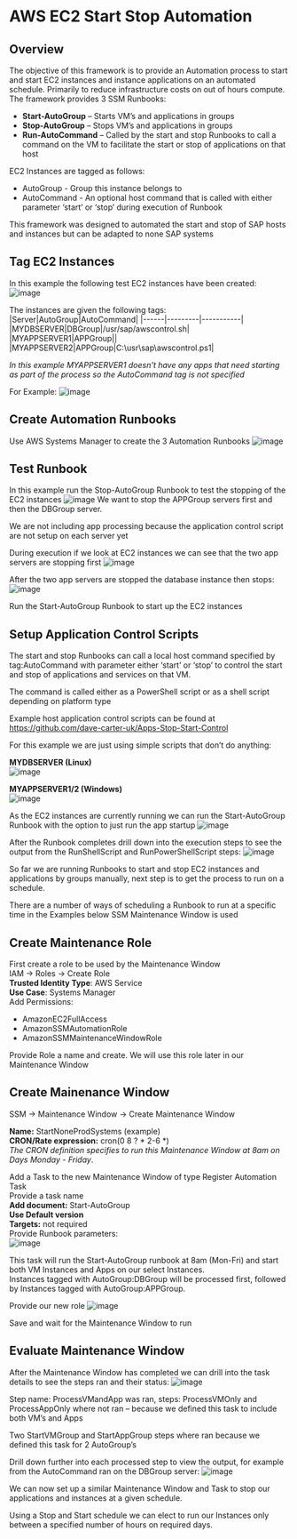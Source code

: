 # AWS EC2 Start Stop Automation
## Overview
The objective of this framework is to provide an Automation process to start and start EC2 instances and instance applications on an automated schedule. Primarily to reduce infrastructure costs on out of hours compute.<br/>
The framework provides 3 SSM Runbooks:
* **Start-AutoGroup** – Starts VM’s and applications in groups
* **Stop-AutoGroup** – Stops VM’s and applications in groups
* **Run-AutoCommand** – Called by the start and stop Runbooks to call a command on the VM to facilitate the start or stop of applications on that host

EC2 Instances are tagged as follows:
* AutoGroup <StringList> - Group this instance belongs to
* AutoCommand <String> - An optional host command that is called with either parameter ‘start’ or ‘stop’ during execution of Runbook

This framework was designed to automated the start and stop of SAP hosts and instances but can be adapted to none SAP systems

## Tag EC2 Instances
In this example the following test EC2 instances have been created:
![image](https://github.com/user-attachments/assets/54fa9671-a441-42cf-87a7-36ec4291b2d7)

The instances are given the following tags:
|Server|AutoGroup|AutoCommand|
|------|---------|-----------|
|MYDBSERVER|DBGroup|/usr/sap/awscontrol.sh|
|MYAPPSERVER1|APPGroup||
|MYAPPSERVER2|APPGroup|C:\usr\sap\awscontrol.ps1|

*In this example MYAPPSERVER1 doesn't have any apps that need starting as part of the process so the AutoCommand tag is not specified*

For Example:
![image](https://github.com/user-attachments/assets/cbf17110-3ed7-4c2d-b0e8-0ab15874b528)

## Create Automation Runbooks
Use AWS Systems Manager to create the 3 Automation Runbooks
![image](https://github.com/user-attachments/assets/a677dd5a-0c81-438f-be95-d31826a26430)

## Test Runbook
In this example run the Stop-AutoGroup Runbook to test the stopping of the EC2 instances
![image](https://github.com/user-attachments/assets/6e2391d6-30e0-44f2-85fe-bb3a7ea50c06)
We want to stop the APPGroup servers first and then the DBGroup server.

We are not including app processing because the application control script are not setup on each server yet

During execution if we look at EC2 instances we can see that the two app servers are stopping first
![image](https://github.com/user-attachments/assets/1527984d-631e-4ba9-91bc-44a92187a934)

After the two app servers are stopped the database instance then stops:
![image](https://github.com/user-attachments/assets/0e3e10b9-e975-4145-b5c3-2e21a640081e)

Run the Start-AutoGroup Runbook to start up the EC2 instances

## Setup Application Control Scripts
The start and stop Runbooks can call a local host command specified by tag:AutoCommand with parameter either ‘start’ or ‘stop’ to control the start and stop of applications and services on that VM.

The command is called either as a PowerShell script or as a shell script depending on platform type

Example host application control scripts can be found at https://github.com/dave-carter-uk/Apps-Stop-Start-Control

For this example we are just using simple scripts that don’t do anything:

**MYDBSERVER (Linux)**<br/>
![image](https://github.com/user-attachments/assets/faf2228c-6918-45da-b285-0498372ca931)

**MYAPPSERVER1/2 (Windows)**<br/>
![image](https://github.com/user-attachments/assets/8492bb14-f28c-42f0-ae07-455b9670ad79)

As the EC2 instances are currently running we can run the Start-AutoGroup Runbook with the option to just run the app startup
![image](https://github.com/user-attachments/assets/e03e869b-46db-4afe-8489-70af39c91abb)

After the Runbook completes drill down into the execution steps to see the output from the RunShellScript and RunPowerShellScript steps:
![image](https://github.com/user-attachments/assets/9df3cfa2-f9e1-4dd3-b9b7-036e1178286a)

So far we are running Runbooks to start and stop EC2 instances and applications by groups manually, next step is to get the process to run on a schedule.

There are a number of ways of scheduling a Runbook to run at a specific time in the Examples below SSM Maintenance Window is used

## Create Maintenance Role
First create a role to be used by the Maintenance Window<br/>
IAM -> Roles -> Create Role<br/>
**Trusted Identity Type**: AWS Service<br/>
**Use Case**: Systems Manager<br/>
Add Permissions:<br/>
* AmazonEC2FullAccess<br/>
*	AmazonSSMAutomationRole<br/>
* AmazonSSMMaintenanceWindowRole<br/>

Provide Role a name and create. We will use this role later in our Maintenance Window

## Create Mainenance Window
SSM -> Maintenance Window -> Create Maintenance Window

**Name:** StartNoneProdSystems (example)<br/>
**CRON/Rate expression:** cron(0 8 ? * 2-6 *)<br/>
*The CRON definition specifies to run this Maintenance Window at 8am on Days Monday - Friday*.<br/>

Add a Task to the new Maintenance Window of type Register Automation Task<br/>
Provide a task name<br/>
**Add document:** Start-AutoGroup<br/>
**Use Default version**<br/>
**Targets:** not required<br/>
Provide Runbook parameters:<br/>
![image](https://github.com/user-attachments/assets/dcd2b58b-97f7-4af6-8a29-882655b48ba5)

This task will run the Start-AutoGroup runbook at 8am (Mon-Fri) and start both VM Instances and Apps on our select Instances.<br/>
Instances tagged with AutoGroup:DBGroup will be processed first, followed by Instances tagged with AutoGroup:APPGroup.

Provide our new role
![image](https://github.com/user-attachments/assets/16dcb5a7-40ce-4805-b066-a40a322d60f1)

Save and wait for the Maintenance Window to run

## Evaluate Maintenance Window
After the Maintenance Window has completed we can drill into the task details to see the steps ran and their status:
![image](https://github.com/user-attachments/assets/1e1c1565-7669-4c50-a7e8-30e70442680c)

Step name: ProcessVMandApp was ran, steps: ProcessVMOnly and ProcessAppOnly where not ran – because we defined this task to include both VM’s and Apps

Two StartVMGroup and StartAppGroup steps where ran because we defined this task for 2 AutoGroup’s

Drill down further into each processed step to view the output, for example from the AutoCommand ran on the DBGroup server:
![image](https://github.com/user-attachments/assets/eed72d2f-371d-4211-bd08-6a982c4640ec)

We can now set up a similar Maintenance Window and Task to stop our applications and instances at a given schedule.

Using a Stop and Start schedule we can elect to run our Instances only between a specified number of hours on required days.












